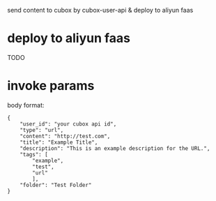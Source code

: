 
send content to cubox by cubox-user-api & deploy to aliyun faas

# deploy to aliyun faas
TODO

# invoke params

body format:

```
{
    "user_id": "your cubox api id",
    "type": "url",
    "content": "http://test.com",
    "title": "Example Title",
    "description": "This is an example description for the URL.",
    "tags": [
        "example",
        "test",
        "url"
        ],
    "folder": "Test Folder"
}
```